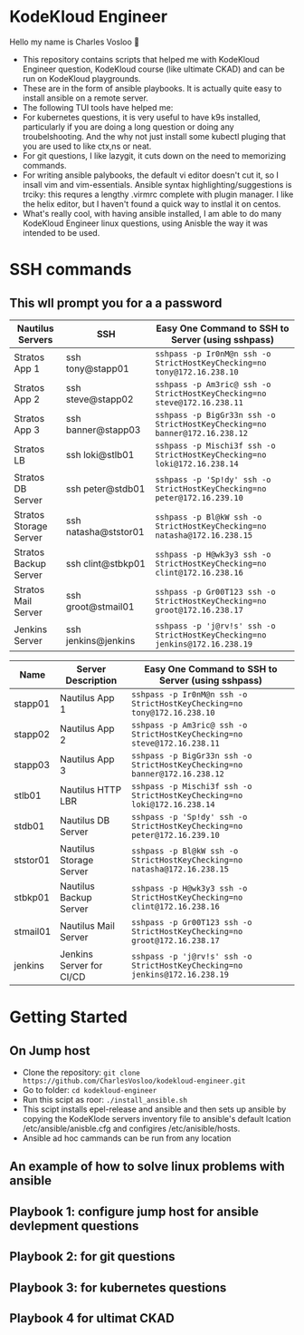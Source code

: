 # KodeKloud Engineer

Hello my name is Charles Vosloo 👋

- This repository contains scripts that helped me with KodeKloud Engineer question, KodeKloud course (like ultimate CKAD) and can be run on KodeKloud playgrounds.
- These are in the form of ansible playbooks. It is actually quite easy to install ansible on a remote server.
- The following TUI tools have helped me:
- For kubernetes questions, it is very useful to have k9s installed, particularly if you are doing a long question or doing any troubelshooting. And the why not just install some kubectl pluging that you are used to like ctx,ns or neat.   
- For git questions, I like lazygit, it cuts down on the need to memorizing commands.
- For writing ansible palybooks, the default vi editor doesn't cut it, so I insall vim and vim-essentials. Ansible syntax highlighting/suggestions is trciky: this requres a lengthy .virmrc complete with plugin manager. I like the helix editor, but I haven't found a quick way to instlal it on centos.          
- What's really cool, with having ansible installed, I am able to do many KodeKloud Engineer linux questions, using Anisble the way it was intended to be used.   
# SSH commands 
## This wll prompt you for a a password

| Nautilus Servers        | SSH                    | Easy One Command to SSH to Server (using sshpass)                           |
|-------------------------|------------------------|-----------------------------------------------------------------------------|
| Stratos App 1           |  ssh tony@stapp01      | `sshpass -p Ir0nM@n ssh -o StrictHostKeyChecking=no tony@172.16.238.10`     |
| Stratos App 2           |  ssh steve@stapp02     | `sshpass -p Am3ric@ ssh -o StrictHostKeyChecking=no steve@172.16.238.11`    |
| Stratos App 3           |  ssh banner@stapp03    | `sshpass -p BigGr33n ssh -o StrictHostKeyChecking=no banner@172.16.238.12`  |
| Stratos LB              |  ssh loki@stlb01       | `sshpass -p Mischi3f ssh -o StrictHostKeyChecking=no loki@172.16.238.14`    |
| Stratos DB Server       |  ssh peter@stdb01      | `sshpass -p 'Sp!dy' ssh -o StrictHostKeyChecking=no peter@172.16.239.10`    |
| Stratos Storage Server  |  ssh natasha@ststor01  | `sshpass -p Bl@kW ssh -o StrictHostKeyChecking=no natasha@172.16.238.15`    |
| Stratos Backup Server   |  ssh clint@stbkp01     | `sshpass -p H@wk3y3 ssh -o StrictHostKeyChecking=no clint@172.16.238.16`    |
| Stratos Mail Server     |  ssh groot@stmail01    | `sshpass -p Gr00T123 ssh -o StrictHostKeyChecking=no groot@172.16.238.17`   |
| Jenkins Server          |  ssh jenkins@jenkins   | `sshpass -p 'j@rv!s' ssh -o StrictHostKeyChecking=no jenkins@172.16.238.19` |



| Name        | Server Description       | Easy One Command to SSH to Server (using sshpass)                           |
|-------------|--------------------------|-----------------------------------------------------------------------------|
| stapp01     | Nautilus App 1           | `sshpass -p Ir0nM@n ssh -o StrictHostKeyChecking=no tony@172.16.238.10`     |
| stapp02     | Nautilus App 2           | `sshpass -p Am3ric@ ssh -o StrictHostKeyChecking=no steve@172.16.238.11`    |
| stapp03     | Nautilus App 3           | `sshpass -p BigGr33n ssh -o StrictHostKeyChecking=no banner@172.16.238.12`  |
| stlb01      | Nautilus HTTP LBR        | `sshpass -p Mischi3f ssh -o StrictHostKeyChecking=no loki@172.16.238.14`    |
| stdb01      | Nautilus DB Server       | `sshpass -p 'Sp!dy' ssh -o StrictHostKeyChecking=no peter@172.16.239.10`    |
| ststor01    | Nautilus Storage Server  | `sshpass -p Bl@kW ssh -o StrictHostKeyChecking=no natasha@172.16.238.15`    |
| stbkp01     | Nautilus Backup Server   | `sshpass -p H@wk3y3 ssh -o StrictHostKeyChecking=no clint@172.16.238.16`    |
| stmail01    | Nautilus Mail Server     | `sshpass -p Gr00T123 ssh -o StrictHostKeyChecking=no groot@172.16.238.17`   |
| jenkins     | Jenkins Server for CI/CD | `sshpass -p 'j@rv!s' ssh -o StrictHostKeyChecking=no jenkins@172.16.238.19` |









# Getting Started

## On Jump host

- Clone the repository: `git clone https://github.com/CharlesVosloo/kodekloud-engineer.git`
- Go to folder: `cd kodekloud-engineer`
- Run this scipt as roor: `./install_ansible.sh`
- This scipt installs epel-release and ansible and then sets up ansible by copying the KodeKlode servers inventory file to ansible's default lcation /etc/ansible/anisble.cfg and configires /etc/anisible/hosts. 
- Ansible ad hoc cammands can be run from any location

## An example of how to solve linux problems with ansible

## Playbook 1: configure jump host for ansible devlepment questions
## Playbook 2: for git questions
## Playbook 3: for kubernetes questions
## Playbook 4  for ultimat CKAD 
